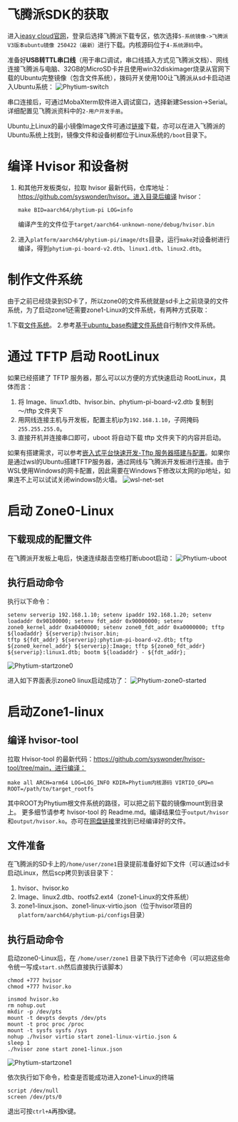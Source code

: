 # 飞腾派SDK的获取

进入[ieasy cloud官网](https://www.iceasy.com/cloud/)，登录后选择飞腾派下载专区，依次选择`5-系统镜像->飞腾派V3版本ubuntu镜像 250422（最新）`进行下载。内核源码位于`4-系统源码`中。

准备好**USB转TTL串口线**（用于串口调试，串口线插入方式见飞腾派文档）、网线连接飞腾派与电脑、32GB的MicroSD卡并且使用win32diskimager烧录从官网下载的Ubuntu完整镜像（包含文件系统），拨码开关使用100让飞腾派从sd卡启动进入Ubuntu系统：
![Phytium-switch](./img/Phytium-switch.png)

串口连接后，可通过MobaXterm软件进入调试窗口，选择新建Session->Serial。详细配置见飞腾派资料中的`2-用户开发手册`。

Ubuntu上Linux的最小镜像Image文件可通过[链接](https://pan.quark.cn/s/78ad8912edff?pwd=TBQd)下载，亦可以在进入飞腾派的Ubuntu系统上找到，镜像文件和设备树都位于Linux系统的`/boot`目录下。


# 编译 Hvisor 和设备树

1. 和其他开发板类似，拉取 hvisor 最新代码，仓库地址：https://github.com/syswonder/hvisor。进入目录后编译 hvisor：
    ```
    make BID=aarch64/phytium-pi LOG=info
    ```

    编译产生的文件位于`target/aarch64-unknown-none/debug/hvisor.bin`
2. 进入`platform/aarch64/phytium-pi/image/dts`目录，运行`make`对设备树进行编译，得到`phytium-pi-board-v2.dtb`、`linux1.dtb`、`linux2.dtb`。

# 制作文件系统

由于之前已经烧录到SD卡了，所以zone0的文件系统就是sd卡上之前烧录的文件系统，为了启动zone1还需要zone1-Linux的文件系统，有两种方式获取：

1.下载[文件系统](https://pan.quark.cn/s/78ad8912edff?pwd=TBQd)。
2.参考[基于ubuntu_base构建文件系统](https://foreveryolo.top/posts/60156/)自行制作文件系统。

# 通过 TFTP 启动 RootLinux
如果已经搭建了 TFTP 服务器，那么可以以方便的方式快速启动 RootLinux，具体而言：

1. 将 Image、linux1.dtb、hvisor.bin、phytium-pi-board-v2.dtb 复制到 ～/tftp 文件夹下
2. 用网线连接主机与开发板，配置主机ip为```192.168.1.10```，子网掩码```255.255.255.0```。
3. 直接开机并连接串口即可，uboot 将自动下载 tftp 文件夹下的内容并启动。

如果有搭建需求，可以参考[嵌入式平台快速开发-Tftp 服务器搭建与配置](https://foreveryolo.top/posts/17937/)。如果你是通过wsl的Ubuntu搭建TFTP服务器，通过网线与飞腾派开发板进行连接。由于WSL使用Windows的网卡配置，因此需要在Windows下修改以太网的ip地址，如果连不上可以试试关闭windows防火墙。
![wsl-net-set](./img/wsl-net-set.png)

# 启动 Zone0-Linux
## 下载现成的配置文件
在飞腾派开发板上电后，快速连续敲击空格打断uboot启动：
![Phytium-uboot](./img/Phytium-uboot.png)

## 执行启动命令
执行以下命令：
```shell
setenv serverip 192.168.1.10; setenv ipaddr 192.168.1.20; setenv loadaddr 0x90100000; setenv fdt_addr 0x90000000; setenv zone0_kernel_addr 0xa0400000; setenv zone0_fdt_addr 0xa0000000; tftp ${loadaddr} ${serverip}:hvisor.bin;
tftp ${fdt_addr} ${serverip}:phytium-pi-board-v2.dtb; tftp ${zone0_kernel_addr} ${serverip}:Image; tftp ${zone0_fdt_addr} ${serverip}:linux1.dtb; bootm ${loadaddr} - ${fdt_addr};
```
![Phytium-startzone0](./img/Phytium-startzone0.png)

进入如下界面表示zone0 linux启动成功了：
![Phytium-zone0-started](./img/Phytium-zone0-started.png)

# 启动Zone1-linux
## 编译 hvisor-tool

拉取 Hvisor-tool 的最新代码：https://github.com/syswonder/hvisor-tool/tree/main，进行编译：
```shell
make all ARCH=arm64 LOG=LOG_INFO KDIR=Phytium内核源码 VIRTIO_GPU=n ROOT=/path/to/target_rootfs
```
其中ROOT为Phytium根文件系统的路径，可以把之前下载的镜像mount到目录上。
更多细节请参考 hvisor-tool 的 Readme.md。编译结果位于`output/hvisor`和`output/hvisor.ko`。亦可在[网盘链接](https://pan.quark.cn/s/78ad8912edff?pwd=TBQd)里找到已经编译好的文件。

## 文件准备
在飞腾派的SD卡上的`/home/user/zone1`目录提前准备好如下文件（可以通过sd卡启动Linux，然后scp拷贝到该目录下：
1. hvisor、hvisor.ko
2. Image、linux2.dtb、rootfs2.ext4（zone1-Linux的文件系统）
3. zone1-linux.json、zone1-linux-virtio.json（位于hvisor项目的`platform/aarch64/phytium-pi/configs`目录）

## 执行启动命令
启动zone0-Linux后，在 `/home/user/zone1` 目录下执行下述命令（可以把这些命令统一写成`start.sh`然后直接执行该脚本）
```
chmod +777 hvisor
chmod +777 hvisor.ko

insmod hvisor.ko
rm nohup.out
mkdir -p /dev/pts
mount -t devpts devpts /dev/pts
mount -t proc proc /proc
mount -t sysfs sysfs /sys
nohup ./hvisor virtio start zone1-linux-virtio.json &
sleep 1
./hvisor zone start zone1-linux.json
```
![Phytium-startzone1](./img/Phytium-startzone1.png)

依次执行如下命令，检查是否能成功进入zone1-Linux的终端
```shell
script /dev/null
screen /dev/pts/0
```
退出可按`ctrl+A`再按`K`键。
